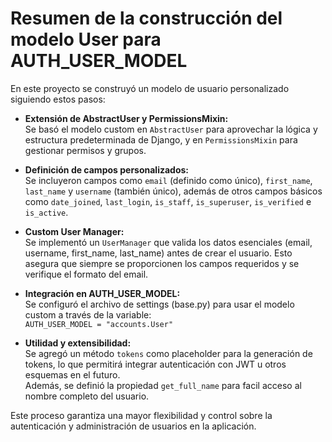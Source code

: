 # Resumen de la construcción del modelo User para AUTH_USER_MODEL

En este proyecto se construyó un modelo de usuario personalizado siguiendo estos pasos:

- **Extensión de AbstractUser y PermissionsMixin:**  
  Se basó el modelo custom en `AbstractUser` para aprovechar la lógica y estructura predeterminada de Django, y en `PermissionsMixin` para gestionar permisos y grupos.

- **Definición de campos personalizados:**  
  Se incluyeron campos como `email` (definido como único), `first_name`, `last_name` y `username` (también único), además de otros campos básicos como `date_joined`, `last_login`, `is_staff`, `is_superuser`, `is_verified` e `is_active`.

- **Custom User Manager:**  
  Se implementó un `UserManager` que valida los datos esenciales (email, username, first_name, last_name) antes de crear el usuario. Esto asegura que siempre se proporcionen los campos requeridos y se verifique el formato del email.

- **Integración en AUTH_USER_MODEL:**  
  Se configuró el archivo de settings (base.py) para usar el modelo custom a través de la variable:  
  `AUTH_USER_MODEL = "accounts.User"`

- **Utilidad y extensibilidad:**  
  Se agregó un método `tokens` como placeholder para la generación de tokens, lo que permitirá integrar autenticación con JWT u otros esquemas en el futuro.  
  Además, se definió la propiedad `get_full_name` para facil acceso al nombre completo del usuario.

Este proceso garantiza una mayor flexibilidad y control sobre la autenticación y administración de usuarios en la aplicación.